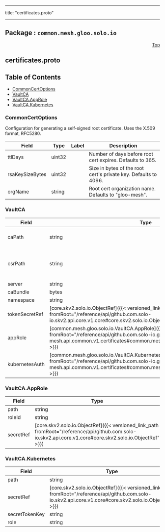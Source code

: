 
---

title: "certificates.proto"

---

## Package : `common.mesh.gloo.solo.io`



<a name="top"></a>

<a name="API Reference for certificates.proto"></a>
<p align="right"><a href="#top">Top</a></p>

## certificates.proto


## Table of Contents
  - [CommonCertOptions](#common.mesh.gloo.solo.io.CommonCertOptions)
  - [VaultCA](#common.mesh.gloo.solo.io.VaultCA)
  - [VaultCA.AppRole](#common.mesh.gloo.solo.io.VaultCA.AppRole)
  - [VaultCA.Kubernetes](#common.mesh.gloo.solo.io.VaultCA.Kubernetes)







<a name="common.mesh.gloo.solo.io.CommonCertOptions"></a>

### CommonCertOptions
Configuration for generating a self-signed root certificate. Uses the X.509 format, RFC5280.


| Field | Type | Label | Description |
| ----- | ---- | ----- | ----------- |
| ttlDays | uint32 |  | Number of days before root cert expires. Defaults to 365. |
  | rsaKeySizeBytes | uint32 |  | Size in bytes of the root cert's private key. Defaults to 4096. |
  | orgName | string |  | Root cert organization name. Defaults to "gloo-mesh". |
  





<a name="common.mesh.gloo.solo.io.VaultCA"></a>

### VaultCA



| Field | Type | Label | Description |
| ----- | ---- | ----- | ----------- |
| caPath | string |  | ca_path is the mount path of the Vault PKI backend's `sign` endpoint, e.g: "my_pki_mount/sign/my-role-name". |
  | csrPath | string |  | ca_path is the mount path of the Vault PKI backend's `generate` endpoint, e.g: "my_pki_mount/intermediate/generate/exported". exported is necessary here as istio needs access to the private key |
  | server | string |  |  |
  | caBundle | bytes |  |  |
  | namespace | string |  |  |
  | tokenSecretRef | [core.skv2.solo.io.ObjectRef]({{< versioned_link_path fromRoot="/reference/api/github.com.solo-io.skv2.api.core.v1.core#core.skv2.solo.io.ObjectRef" >}}) |  |  |
  | appRole | [common.mesh.gloo.solo.io.VaultCA.AppRole]({{< versioned_link_path fromRoot="/reference/api/github.com.solo-io.gloo-mesh.api.common.v1.certificates#common.mesh.gloo.solo.io.VaultCA.AppRole" >}}) |  |  |
  | kubernetesAuth | [common.mesh.gloo.solo.io.VaultCA.Kubernetes]({{< versioned_link_path fromRoot="/reference/api/github.com.solo-io.gloo-mesh.api.common.v1.certificates#common.mesh.gloo.solo.io.VaultCA.Kubernetes" >}}) |  |  |
  





<a name="common.mesh.gloo.solo.io.VaultCA.AppRole"></a>

### VaultCA.AppRole



| Field | Type | Label | Description |
| ----- | ---- | ----- | ----------- |
| path | string |  |  |
  | roleId | string |  |  |
  | secretRef | [core.skv2.solo.io.ObjectRef]({{< versioned_link_path fromRoot="/reference/api/github.com.solo-io.skv2.api.core.v1.core#core.skv2.solo.io.ObjectRef" >}}) |  |  |
  





<a name="common.mesh.gloo.solo.io.VaultCA.Kubernetes"></a>

### VaultCA.Kubernetes



| Field | Type | Label | Description |
| ----- | ---- | ----- | ----------- |
| path | string |  |  |
  | secretRef | [core.skv2.solo.io.ObjectRef]({{< versioned_link_path fromRoot="/reference/api/github.com.solo-io.skv2.api.core.v1.core#core.skv2.solo.io.ObjectRef" >}}) |  |  |
  | secretTokenKey | string |  |  |
  | role | string |  |  |
  




 <!-- end messages -->

 <!-- end enums -->

 <!-- end HasExtensions -->

 <!-- end services -->

